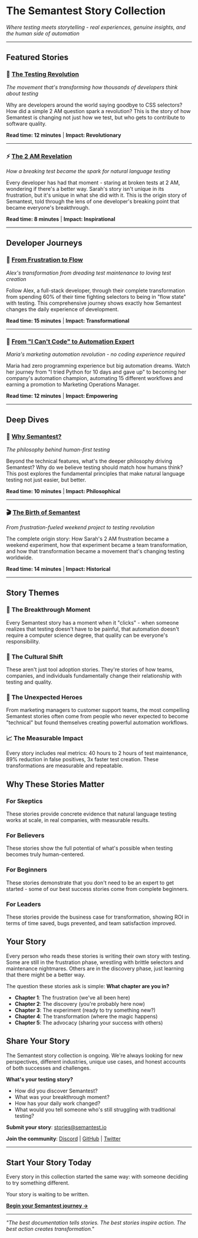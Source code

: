 # The Semantest Story Collection

*Where testing meets storytelling - real experiences, genuine insights, and the human side of automation*

---

## Featured Stories

### 🌟 [The Testing Revolution](./stories/the-testing-revolution.md)
*The movement that's transforming how thousands of developers think about testing*

Why are developers around the world saying goodbye to CSS selectors? How did a simple 2 AM question spark a revolution? This is the story of how Semantest is changing not just how we test, but who gets to contribute to software quality.

**Read time: 12 minutes** | **Impact: Revolutionary**

---

### ⚡ [The 2 AM Revelation](./stories/the-2am-revelation.md) 
*How a breaking test became the spark for natural language testing*

Every developer has had that moment - staring at broken tests at 2 AM, wondering if there's a better way. Sarah's story isn't unique in its frustration, but it's unique in what she did with it. This is the origin story of Semantest, told through the lens of one developer's breaking point that became everyone's breakthrough.

**Read time: 8 minutes** | **Impact: Inspirational**

---

## Developer Journeys 

### 🚀 [From Frustration to Flow](./journey/from-frustration-to-flow.md)
*Alex's transformation from dreading test maintenance to loving test creation*

Follow Alex, a full-stack developer, through their complete transformation from spending 60% of their time fighting selectors to being in "flow state" with testing. This comprehensive journey shows exactly how Semantest changes the daily experience of development.

**Read time: 15 minutes** | **Impact: Transformational**

---

### 💪 [From "I Can't Code" to Automation Expert](./journey/from-i-cant-code-to-automation-expert.md)
*Maria's marketing automation revolution - no coding experience required*

Maria had zero programming experience but big automation dreams. Watch her journey from "I tried Python for 10 days and gave up" to becoming her company's automation champion, automating 15 different workflows and earning a promotion to Marketing Operations Manager.

**Read time: 12 minutes** | **Impact: Empowering**

---

## Deep Dives

### 🧠 [Why Semantest?](./posts/why-semantest.md)
*The philosophy behind human-first testing*

Beyond the technical features, what's the deeper philosophy driving Semantest? Why do we believe testing should match how humans think? This post explores the fundamental principles that make natural language testing not just easier, but better.

**Read time: 10 minutes** | **Impact: Philosophical**

---

### 🎬 [The Birth of Semantest](./posts/the-birth-of-semantest.md)
*From frustration-fueled weekend project to testing revolution*

The complete origin story: How Sarah's 2 AM frustration became a weekend experiment, how that experiment became a team transformation, and how that transformation became a movement that's changing testing worldwide.

**Read time: 14 minutes** | **Impact: Historical**

---

## Story Themes

### 🎯 **The Breakthrough Moment**
Every Semantest story has a moment when it "clicks" - when someone realizes that testing doesn't have to be painful, that automation doesn't require a computer science degree, that quality can be everyone's responsibility.

### 🔄 **The Cultural Shift**  
These aren't just tool adoption stories. They're stories of how teams, companies, and individuals fundamentally change their relationship with testing and quality.

### 🌟 **The Unexpected Heroes**
From marketing managers to customer support teams, the most compelling Semantest stories often come from people who never expected to become "technical" but found themselves creating powerful automation workflows.

### 📈 **The Measurable Impact**
Every story includes real metrics: 40 hours to 2 hours of test maintenance, 89% reduction in false positives, 3x faster test creation. These transformations are measurable and repeatable.

## Why These Stories Matter

### For Skeptics
These stories provide concrete evidence that natural language testing works at scale, in real companies, with measurable results.

### For Believers  
These stories show the full potential of what's possible when testing becomes truly human-centered.

### For Beginners
These stories demonstrate that you don't need to be an expert to get started - some of our best success stories come from complete beginners.

### For Leaders
These stories provide the business case for transformation, showing ROI in terms of time saved, bugs prevented, and team satisfaction improved.

## Your Story

Every person who reads these stories is writing their own story with testing. Some are still in the frustration phase, wrestling with brittle selectors and maintenance nightmares. Others are in the discovery phase, just learning that there might be a better way.

The question these stories ask is simple: **What chapter are you in?**

- **Chapter 1**: The frustration (we've all been here)
- **Chapter 2**: The discovery (you're probably here now)  
- **Chapter 3**: The experiment (ready to try something new?)
- **Chapter 4**: The transformation (where the magic happens)
- **Chapter 5**: The advocacy (sharing your success with others)

## Share Your Story

The Semantest story collection is ongoing. We're always looking for new perspectives, different industries, unique use cases, and honest accounts of both successes and challenges.

**What's your testing story?**
- How did you discover Semantest?
- What was your breakthrough moment?
- How has your daily work changed?
- What would you tell someone who's still struggling with traditional testing?

**Submit your story**: [stories@semantest.io](mailto:stories@semantest.io)

**Join the community**: [Discord](https://discord.gg/semantest) | [GitHub](https://github.com/semantest/semantest) | [Twitter](https://twitter.com/semantest)

---

## Start Your Story Today

Every story in this collection started the same way: with someone deciding to try something different.

Your story is waiting to be written.

[**Begin your Semantest journey →**](../getting-started/)

---

*"The best documentation tells stories. The best stories inspire action. The best action creates transformation."*
